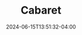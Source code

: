 ---
title: Cabaret
Theatre: Amelia Musical Playhouse
Venue: Amelia Musical Playhouse
Season: 11
date: 2024-06-15T13:51:32-04:00
opening_date: 2024-09-05
closing_date: 2024-09-22
showtimes:
  - 2024-09-05 19:30:00
  - 2024-09-06 19:30:00
  - 2024-09-07 19:30:00
  - 2024-09-08 14:30:00
  - 2024-09-12 19:30:00
  - 2024-09-13 19:30:00
  - 2024-09-14 19:30:00
  - 2024-09-15 14:30:00
  - 2024-09-19 19:30:00
  - 2024-09-20 19:30:00
  - 2024-09-21 19:30:00
  - 2024-09-22 14:30:00
featured_image: 2024-Cabaret-2.webp
featured_image_alt: 
featured_image_caption: 
featured_image_attr: 
featured_image_attr_link: 
program:
Website: https://ameliamusicalplayhouse.com/performances/cabaret/
Tickets: https://904tix.com/organizations/amelia-musical-playhouse
show_details: 
cast:
- Emcee: Joey Johnson
- Sally Bowles: Samantha Anderson
- Kit Kat girl Helga: Sarah Perkins
crew:
- Director: Carey Dresser
- Music Director: Solomon Johnson
- Choreographer: Amelia Son
orchestra:
---